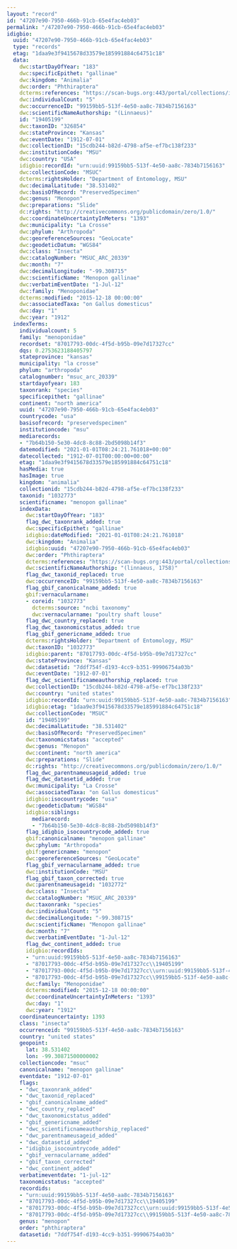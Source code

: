 ```yaml
---
layout: "record"
id: "47207e90-7950-466b-91cb-65e4fac4eb03"
permalink: "/47207e90-7950-466b-91cb-65e4fac4eb03"
idigbio:
  uuid: "47207e90-7950-466b-91cb-65e4fac4eb03"
  type: "records"
  etag: "1daa9e3f9415678d33579e185991884c64751c18"
  data:
    dwc:startDayOfYear: "183"
    dwc:specificEpithet: "gallinae"
    dwc:kingdom: "Animalia"
    dwc:order: "Phthiraptera"
    dcterms:references: "https://scan-bugs.org:443/portal/collections/individual/index.php?occid=19405199"
    dwc:individualCount: "5"
    dwc:occurrenceID: "99159bb5-513f-4e50-aa8c-7834b7156163"
    dwc:scientificNameAuthorship: "(Linnaeus)"
    id: "19405199"
    dwc:taxonID: "326854"
    dwc:stateProvince: "Kansas"
    dwc:eventDate: "1912-07-01"
    dwc:collectionID: "15cdb244-b82d-4798-af5e-ef7bc138f233"
    dwc:institutionCode: "MSU"
    dwc:country: "USA"
    idigbio:recordId: "urn:uuid:99159bb5-513f-4e50-aa8c-7834b7156163"
    dwc:collectionCode: "MSUC"
    dcterms:rightsHolder: "Department of Entomology, MSU"
    dwc:decimalLatitude: "38.531402"
    dwc:basisOfRecord: "PreservedSpecimen"
    dwc:genus: "Menopon"
    dwc:preparations: "Slide"
    dc:rights: "http://creativecommons.org/publicdomain/zero/1.0/"
    dwc:coordinateUncertaintyInMeters: "1393"
    dwc:municipality: "La Crosse"
    dwc:phylum: "Arthropoda"
    dwc:georeferenceSources: "GeoLocate"
    dwc:geodeticDatum: "WGS84"
    dwc:class: "Insecta"
    dwc:catalogNumber: "MSUC_ARC_20339"
    dwc:month: "7"
    dwc:decimalLongitude: "-99.308715"
    dwc:scientificName: "Menopon gallinae"
    dwc:verbatimEventDate: "1-Jul-12"
    dwc:family: "Menoponidae"
    dcterms:modified: "2015-12-18 00:00:00"
    dwc:associatedTaxa: "on Gallus domesticus"
    dwc:day: "1"
    dwc:year: "1912"
  indexTerms:
    individualcount: 5
    family: "menoponidae"
    recordset: "87017793-00dc-4f5d-b95b-09e7d17327cc"
    dqs: 0.2753623188405797
    stateprovince: "kansas"
    municipality: "la crosse"
    phylum: "arthropoda"
    catalognumber: "msuc_arc_20339"
    startdayofyear: 183
    taxonrank: "species"
    specificepithet: "gallinae"
    continent: "north america"
    uuid: "47207e90-7950-466b-91cb-65e4fac4eb03"
    countrycode: "usa"
    basisofrecord: "preservedspecimen"
    institutioncode: "msu"
    mediarecords:
    - "7b64b150-5e30-4dc8-8c88-2bd5098b14f3"
    datemodified: "2021-01-01T08:24:21.761018+00:00"
    datecollected: "1912-07-01T00:00:00+00:00"
    etag: "1daa9e3f9415678d33579e185991884c64751c18"
    hasMedia: true
    hasImage: true
    kingdom: "animalia"
    collectionid: "15cdb244-b82d-4798-af5e-ef7bc138f233"
    taxonid: "1032773"
    scientificname: "menopon gallinae"
    indexData:
      dwc:startDayOfYear: "183"
      flag_dwc_taxonrank_added: true
      dwc:specificEpithet: "gallinae"
      idigbio:dateModified: "2021-01-01T08:24:21.761018"
      dwc:kingdom: "Animalia"
      idigbio:uuid: "47207e90-7950-466b-91cb-65e4fac4eb03"
      dwc:order: "Phthiraptera"
      dcterms:references: "https://scan-bugs.org:443/portal/collections/individual/index.php?occid=19405199"
      dwc:scientificNameAuthorship: "(linnaeus, 1758)"
      flag_dwc_taxonid_replaced: true
      dwc:occurrenceID: "99159bb5-513f-4e50-aa8c-7834b7156163"
      flag_gbif_canonicalname_added: true
      gbif:vernacularname:
      - coreid: "1032773"
        dcterms:source: "ncbi taxonomy"
        dwc:vernacularname: "poultry shaft louse"
      flag_dwc_country_replaced: true
      flag_dwc_taxonomicstatus_added: true
      flag_gbif_genericname_added: true
      dcterms:rightsHolder: "Department of Entomology, MSU"
      dwc:taxonID: "1032773"
      idigbio:parent: "87017793-00dc-4f5d-b95b-09e7d17327cc"
      dwc:stateProvince: "Kansas"
      dwc:datasetid: "7ddf754f-d193-4cc9-b351-99906754a03b"
      dwc:eventDate: "1912-07-01"
      flag_dwc_scientificnameauthorship_replaced: true
      dwc:collectionID: "15cdb244-b82d-4798-af5e-ef7bc138f233"
      dwc:country: "united states"
      idigbio:recordId: "urn:uuid:99159bb5-513f-4e50-aa8c-7834b7156163"
      idigbio:etag: "1daa9e3f9415678d33579e185991884c64751c18"
      dwc:collectionCode: "MSUC"
      id: "19405199"
      dwc:decimalLatitude: "38.531402"
      dwc:basisOfRecord: "PreservedSpecimen"
      dwc:taxonomicstatus: "accepted"
      dwc:genus: "Menopon"
      dwc:continent: "north america"
      dwc:preparations: "Slide"
      dc:rights: "http://creativecommons.org/publicdomain/zero/1.0/"
      flag_dwc_parentnameusageid_added: true
      flag_dwc_datasetid_added: true
      dwc:municipality: "La Crosse"
      dwc:associatedTaxa: "on Gallus domesticus"
      idigbio:isocountrycode: "usa"
      dwc:geodeticDatum: "WGS84"
      idigbio:siblings:
        mediarecord:
        - "7b64b150-5e30-4dc8-8c88-2bd5098b14f3"
      flag_idigbio_isocountrycode_added: true
      gbif:canonicalname: "menopon gallinae"
      dwc:phylum: "Arthropoda"
      gbif:genericname: "menopon"
      dwc:georeferenceSources: "GeoLocate"
      flag_gbif_vernacularname_added: true
      dwc:institutionCode: "MSU"
      flag_gbif_taxon_corrected: true
      dwc:parentnameusageid: "1032772"
      dwc:class: "Insecta"
      dwc:catalogNumber: "MSUC_ARC_20339"
      dwc:taxonrank: "species"
      dwc:individualCount: "5"
      dwc:decimalLongitude: "-99.308715"
      dwc:scientificName: "Menopon gallinae"
      dwc:month: "7"
      dwc:verbatimEventDate: "1-Jul-12"
      flag_dwc_continent_added: true
      idigbio:recordIds:
      - "urn:uuid:99159bb5-513f-4e50-aa8c-7834b7156163"
      - "87017793-00dc-4f5d-b95b-09e7d17327cc\\19405199"
      - "87017793-00dc-4f5d-b95b-09e7d17327cc\\urn:uuid:99159bb5-513f-4e50-aa8c-7834b7156163"
      - "87017793-00dc-4f5d-b95b-09e7d17327cc\\99159bb5-513f-4e50-aa8c-7834b7156163"
      dwc:family: "Menoponidae"
      dcterms:modified: "2015-12-18 00:00:00"
      dwc:coordinateUncertaintyInMeters: "1393"
      dwc:day: "1"
      dwc:year: "1912"
    coordinateuncertainty: 1393
    class: "insecta"
    occurrenceid: "99159bb5-513f-4e50-aa8c-7834b7156163"
    country: "united states"
    geopoint:
      lat: 38.531402
      lon: -99.30871500000002
    collectioncode: "msuc"
    canonicalname: "menopon gallinae"
    eventdate: "1912-07-01"
    flags:
    - "dwc_taxonrank_added"
    - "dwc_taxonid_replaced"
    - "gbif_canonicalname_added"
    - "dwc_country_replaced"
    - "dwc_taxonomicstatus_added"
    - "gbif_genericname_added"
    - "dwc_scientificnameauthorship_replaced"
    - "dwc_parentnameusageid_added"
    - "dwc_datasetid_added"
    - "idigbio_isocountrycode_added"
    - "gbif_vernacularname_added"
    - "gbif_taxon_corrected"
    - "dwc_continent_added"
    verbatimeventdate: "1-jul-12"
    taxonomicstatus: "accepted"
    recordids:
    - "urn:uuid:99159bb5-513f-4e50-aa8c-7834b7156163"
    - "87017793-00dc-4f5d-b95b-09e7d17327cc\\19405199"
    - "87017793-00dc-4f5d-b95b-09e7d17327cc\\urn:uuid:99159bb5-513f-4e50-aa8c-7834b7156163"
    - "87017793-00dc-4f5d-b95b-09e7d17327cc\\99159bb5-513f-4e50-aa8c-7834b7156163"
    genus: "menopon"
    order: "phthiraptera"
    datasetid: "7ddf754f-d193-4cc9-b351-99906754a03b"
---
```


